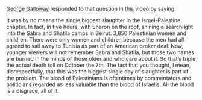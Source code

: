 [George Galloway](https://askpalestine.info/users/George%20Galloway) responded to that question in [this](https://youtu.be/IIHtjH6UkBk?si=8JPBx7yi-0hN8Gun&t=402) video by saying:

It was by no means the single biggest slaughter in the Israel-Palestine chapter. In fact, in five hours, with Sharon on the roof, shining a searchlight into the Sabra and Shatila camps in Beirut. 3,850 Palestinian women and children. There were only women and children because the men had all agreed to sail away to Tunisia as part of an American broker deal. Now, younger viewers will not remember Sabra and Shatila, but those two names are burned in the minds of those older and who care about it. So that’s triple the actual death toll on October the 7th. The fact that you thought, I mean, disrespectfully, that this was the biggest single day of slaughter is part of the problem. The blood of Palestinians is oftentimes by commentators and politicians regarded as less valuable than the blood of Israelis. All the blood is a disgrace, all of it.
